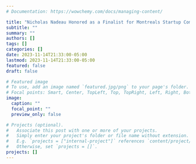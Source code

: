 ```yaml
---
# Documentation: https://wowchemy.com/docs/managing-content/

title: "Nicholas Nadeau Honored as a Finalist for Montreals Startup Community Awards 2023 Mentor of the Year Award"
subtitle: ""
summary: ""
authors: []
tags: []
categories: []
date: 2023-11-14T21:33:00-05:00
lastmod: 2023-11-14T21:33:00-05:00
featured: false
draft: false

# Featured image
# To use, add an image named `featured.jpg/png` to your page's folder.
# Focal points: Smart, Center, TopLeft, Top, TopRight, Left, Right, BottomLeft, Bottom, BottomRight.
image:
  caption: ""
  focal_point: ""
  preview_only: false

# Projects (optional).
#   Associate this post with one or more of your projects.
#   Simply enter your project's folder or file name without extension.
#   E.g. `projects = ["internal-project"]` references `content/project/deep-learning/index.md`.
#   Otherwise, set `projects = []`.
projects: []
---
```

